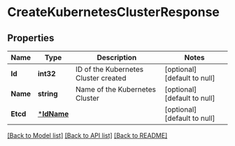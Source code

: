 # CreateKubernetesClusterResponse

## Properties
Name | Type | Description | Notes
------------ | ------------- | ------------- | -------------
**Id** | **int32** | ID of the Kubernetes Cluster created | [optional] [default to null]
**Name** | **string** | Name of the Kubernetes Cluster | [optional] [default to null]
**Etcd** | [***IdName**](IdName.md) |  | [optional] [default to null]

[[Back to Model list]](../README.md#documentation-for-models) [[Back to API list]](../README.md#documentation-for-api-endpoints) [[Back to README]](../README.md)

